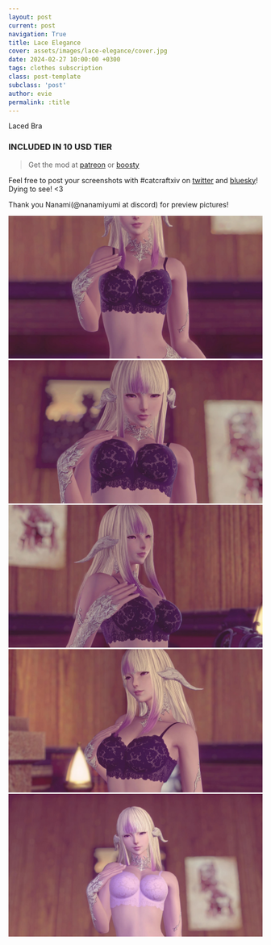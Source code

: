 ```yaml
---
layout: post
current: post
navigation: True
title: Lace Elegance
cover: assets/images/lace-elegance/cover.jpg
date: 2024-02-27 10:00:00 +0300
tags: clothes subscription
class: post-template
subclass: 'post'
author: evie
permalink: :title
---
```


Laced Bra

### INCLUDED IN 10 USD TIER

> Get the mod at [patreon](https://www.patreon.com/posts/lace-elegance-99281353?utm_medium=clipboard_copy&utm_source=copyLink&utm_campaign=postshare_creator&utm_content=join_link) or [boosty](https://boosty.to/miaumori/posts/45eb5719-df8e-4192-b531-a34278d52fca?share=post_link)

Feel free to post your screenshots with #catcraftxiv on [twitter](https://x.com/hashtag/catcraftxiv?src=hashtag_click) and [bluesky](https://bsky.app/hashtag/catcraftxiv)! Dying to see! <3

Thank you Nanami(@nanamiyumi at discord) for preview pictures!

<img src="/assets/images/lace-elegance/ffxiv_dx11 2025-02-16 10-54-36.jpg" title="image by nanamiyumi"/>
<img src="/assets/images/lace-elegance/ffxiv_dx11 2025-02-16 10-56-50.jpg" title="image by nanamiyumi"/>
<img src="/assets/images/lace-elegance/ffxiv_dx11 2025-02-16 10-54-23.jpg" title="image by nanamiyumi"/>
<img src="/assets/images/lace-elegance/ffxiv_dx11 2025-02-16 10-54-15.jpg" title="image by nanamiyumi"/>
<img src="/assets/images/lace-elegance/ffxiv_dx11 2025-02-13 23-11-45.jpg" title="image by nanamiyumi"/>